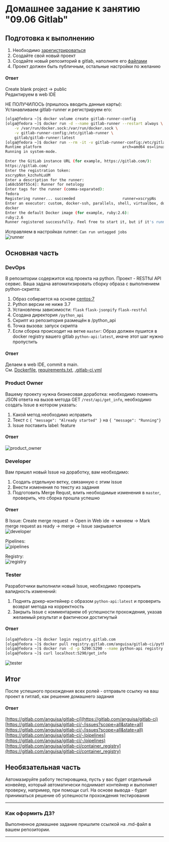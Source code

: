 # Домашнее задание к занятию "09.06 Gitlab"

## Подготовка к выполнению

1. Необходимо [зарегистрироваться](https://about.gitlab.com/free-trial/)
2. Создайте свой новый проект
3. Создайте новый репозиторий в gitlab, наполните его [файлами](./repository)
4. Проект должен быть публичным, остальные настройки по желанию

#### Ответ
Create blank project -> public  
Редактируем в web IDE  

НЕ ПОЛУЧИЛОСЬ (пришлось вводить данные карты):  
Устанавливаем gitlab-runner и регистрируем его:
```bash
[olga@fedora ~]$ docker volume create gitlab-runner-config
[olga@fedora ~]$ docker run -d --name gitlab-runner --restart always \
    -v /var/run/docker.sock:/var/run/docker.sock \
    -v gitlab-runner-config:/etc/gitlab-runner \
    gitlab/gitlab-runner:latest
[olga@fedora ~]$ docker run --rm -it -v gitlab-runner-config:/etc/gitlab-runner gitlab/gitlab-runner:latest register
Runtime platform                                    arch=amd64 os=linux pid=7 revision=5316d4ac version=14.6.0
Running in system-mode.                            
                                                   
Enter the GitLab instance URL (for example, https://gitlab.com/):
https://gitlab.com/
Enter the registration token:
xscrypNsn_kzchvhLuUM
Enter a description for the runner:
[a68cb50f55c4]: Runner for netology
Enter tags for the runner (comma-separated):
fedora
Registering runner... succeeded                     runner=xscrypNs
Enter an executor: custom, docker-ssh, parallels, shell, virtualbox, docker+machine, docker, ssh, docker-ssh+machine, kubernetes:
docker
Enter the default Docker image (for example, ruby:2.6):
ruby:2.6
Runner registered successfully. Feel free to start it, but if it's running already the config should be automatically reloaded! 
```  
Исправляем в настройках runner: `Can run untagged jobs`  
![runner](img/runner.png)


## Основная часть

### DevOps

В репозитории содержится код проекта на python. Проект - RESTful API сервис. Ваша задача автоматизировать сборку образа с выполнением python-скрипта:
1. Образ собирается на основе [centos:7](https://hub.docker.com/_/centos?tab=tags&page=1&ordering=last_updated)
2. Python версии не ниже 3.7
3. Установлены зависимости: `flask` `flask-jsonpify` `flask-restful`
4. Создана директория `/python_api`
5. Скрипт из репозитория размещён в /python_api
6. Точка вызова: запуск скрипта
7. Если сборка происходит на ветке `master`: Образ должен пушится в docker registry вашего gitlab `python-api:latest`, иначе этот шаг нужно пропустить

#### Ответ
Делаем в web IDE, commit в main.  
См. [Dockerfile](project/Dockerfile), [requirements.txt](project/requirements.txt), [.gitlab-ci.yml](project/.gitlab-ci.yml)

### Product Owner

Вашему проекту нужна бизнесовая доработка: необходимо поменять JSON ответа на вызов метода GET `/rest/api/get_info`, необходимо создать Issue в котором указать:
1. Какой метод необходимо исправить
2. Текст с `{ "message": "Already started" }` на `{ "message": "Running"}`
3. Issue поставить label: feature

#### Ответ
![product_owner](img/product_owner.png)

### Developer

Вам пришел новый Issue на доработку, вам необходимо:
1. Создать отдельную ветку, связанную с этим issue
2. Внести изменения по тексту из задания
3. Подготовить Merge Requst, влить необходимые изменения в `master`, проверить, что сборка прошла успешно

#### Ответ
В Issue: Create merge request -> Open in Web ide -> меняем -> Mark merge request as ready -> merge -> Issue закрывается  
![developer](img/developer.png)

Pipelines:  
![pipelines](img/pipelines.png)

Registry:  
![registry](img/registry.png)

### Tester

Разработчики выполнили новый Issue, необходимо проверить валидность изменений:
1. Поднять докер-контейнер с образом `python-api:latest` и проверить возврат метода на корректность
2. Закрыть Issue с комментарием об успешности прохождения, указав желаемый результат и фактически достигнутый

#### Ответ
```bash
[olga@fedora ~]$ docker login registry.gitlab.com
[olga@fedora ~]$ docker pull registry.gitlab.com/anguisa/gitlab-ci/python-api
[olga@fedora ~]$ docker run -d -p 5290:5290 --name python-api registry.gitlab.com/anguisa/gitlab-ci/python-api:latest
[olga@fedora ~]$ curl localhost:5290/get_info
```

![tester](img/tester.png)

## Итог

После успешного прохождения всех ролей - отправьте ссылку на ваш проект в гитлаб, как решение домашнего задания

#### Ответ
[https://gitlab.com/anguisa/gitlab-ci](https://gitlab.com/anguisa/gitlab-ci)  
[https://gitlab.com/anguisa/gitlab-ci/-/issues?scope=all&state=all](https://gitlab.com/anguisa/gitlab-ci/-/issues?scope=all&state=all)  
[https://gitlab.com/anguisa/gitlab-ci/-/pipelines](https://gitlab.com/anguisa/gitlab-ci/-/pipelines)  
[https://gitlab.com/anguisa/gitlab-ci/container_registry](https://gitlab.com/anguisa/gitlab-ci/container_registry)

## Необязательная часть

Автомазируйте работу тестировщика, пусть у вас будет отдельный конвейер, который автоматически поднимает контейнер и выполняет проверку, например, при помощи curl. На основе вывода - будет приниматься решение об успешности прохождения тестирования

---

### Как оформить ДЗ?

Выполненное домашнее задание пришлите ссылкой на .md-файл в вашем репозитории.

---

